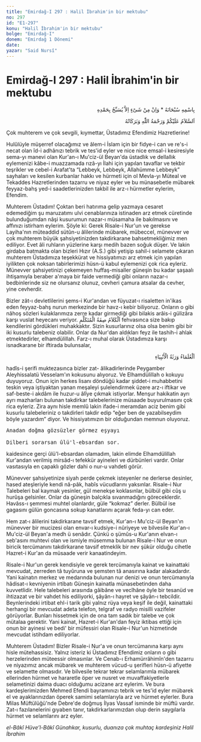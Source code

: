 ```yaml
---
title: "Emirdağ-I 297 : Halil İbrahim'in bir mektubu"
no: 297
id: "E1-297"
konu: "Halil İbrahim'in bir mektubu"
bolge: "Emirdağ-I"
donem: "Emirdağ 1 Dönemi"
date: 
yazar: "Said Nursî"
---
```


# Emirdağ-I 297 : Halil İbrahim'in bir mektubu

<p class="arabic" dir="rtl" title="Meal: “Subhân Allah’ın adıyla” * “Hiçbir şey yoktur ki O'nu hamd ile tesbih etmesin” [İsrâ 17:44]">بِاسْمِهِ سُبْحَانَهُ * وَاِنْ مِنْ شَىْءٍ اِلاَّ يُسَبِّحُ بِحَمْدِهِ</p>

<p class="arabic" dir="rtl" title="Meal: “Allah’ın selâmı, rahmeti ve bereketleri, üzerinize olsun.”">اَلسَّلاَمُ عَلَيْكُمْ وَرَحْمَةُ اللّٰهِ وَبَرَكَاتُهُ</p>

Çok muhterem ve çok sevgili, kıymettar, Üstadımız Efendimiz Hazretlerine!

Hulûlüyle müşerref olacağımız ve âlem-i İslam için bir fidye-i can ve re's-i necat olan îd-i adhânızı tebrik ve tes'id eyler ve nice nice emsal-i kesiresiyle sema-yı manevi olan Kur'an-ı Mu'ciz-ül Beyan'da üstadlık ve dellallık eylemenizi kâbe-i muazzamada rızâ-yı İlahi için yapılan tavaflar ve tekbir teşrikler ve cebel-i Arafat'ta “Lebbeyk, Lebbeyk, Allahümme Lebbeyk” sayhaları ve kesilen kurbanlar hakkı ve hürmeti için ol Mevla-yı Müteal ve Tekaddes Hazretlerinden tazarru ve niyaz eyler ve bu münasebetle mübarek feyyaz-bahş yed-i saadetlerinizden takbil ile arz-ı hürmetler eylerim, Efendim.

Muhterem Üstadım! Çoktan beri hatırıma gelip yazmaya cesaret edemediğim şu maruzatımı ulvi cenablarınıza istinaden arz etmek cüretinde bulunduğumdan nâşi kusurumun nazar-ı müsamaha ile bakılmasını ve affınızı istirham eylerim. Şöyle ki: Gerek Risale-i Nur'un ve gerekse Layiha'nın müteaddid sütûn-u âlilerinde mübarek, mübeccel, münevver ve çok muhterem büyük şahsiyetinizden takdirkarane bahsetmekliğimiz men ediliyor. Evet âli ruhların yüzlerine karşı medih bazen soğuk düşer. Ve lakin girdaba batmakta olan bizleri Hızır (A.S.) gibi yetişip sahil-i selamete çıkaran muhterem Üstadımıza teşekkürat ve hissiyatımızı arz etmek için yapılan iyilikten çok noksan tabirlerimizi hüsn-ü kabul eylemenizi çok rica eyleriz. Münevver şahsiyetinizi çekemeyen huffaş-misaller güneşin bu kadar şaşaalı ihtişamıyla beraber a'maya bir faide vermediği gibi onların nazar-ı bedbinlerinde siz ne olursanız olunuz, cevheri çamura atsalar da cevher, yine cevherdir.

Bizler zât-ı devletlilerini şems-i Kur'andan ve füyuzat-ı risaletten in'ikas eden feyyaz-bahş nurun merkezinde bir havz-ı kebir biliyoruz. Onların o gibi nâhoş sözleri kulaklarımıza zerre kadar girmediği gibi bilakis arâis-i gülizâra karşı vuslat heyecanı veriyor. <span class="arabic" dir="rtl" title="Meal: “Söz, konuşanın sıfatıdır”">اَلْكَلاَمُ صِفَةُ الْمُتَكَلِّمِ</span> fehvasınca size bakıp kendilerini gördükleri muhakkaktır. Sizin kusurlarınız olsa olsa benim gibi bir iki kusurlu talebeniz olabilir. Onlar da Nur'dan aldıkları feyz ile tashih-i ahlak etmektedirler, elhamdülillah. Farz-ı muhal olarak Üstadımıza karşı isnadkarane bir iftirada bulunsalar,

<p class="arabic" dir="rtl" title="Meal: “Âlimler peygamberlerin vârisleridirler.”">اَلْعُلَمَاءُ وَرَثَةُ الْأَنْبِيَاءِ</p>

hadîs-i şerifi muktezasınca bizler zat- âlikadirlerinde Peygamber Aleyhissalatü Vesselam'ın kokusunu alıyoruz. Ve Elhamdülillah o kokuyu duyuyoruz. Onun için herkes lisanı döndüğü kadar şiddet-i muhabbetini teskin veya iştiyaktan yanan meşaleyi şulelendirmek üzere arz-ı iftikar ve saf-beste-i akdâm ile huzur-u âlîye çıkmak istiyorlar. Menşur hakikatin ayrı ayrı mazharları bulunan takdirkar talebelerinize müsaade buyurulmasını çok rica eyleriz. Zira aynı hisle memlû lakin ifade-i meramdan aciz benim gibi kusurlu talebeleriniz o takdirleri takdir edip “eğer ben de yazabilseydim böyle yazardım” diyor. Ve hissiyatımızın bir olduğundan memnun oluyoruz.

<pre>
Anadan doğma gözsüzler görmez eşyayı
 
Dilberi sorarsan ûlü'l-ebsardan sor.
</pre>

kaidesince gerçi ûlü'l-ebsardan olamadım, lakin elimde Elhamdülillah Kur'andan verilmiş mirsâd-ı tefekkür ayineleri ve dürbünleri vardır. Onlar vasıtasıyla en çapaklı gözler dahi o nur-u vahdeti görür.

Münevver şahsiyetinize siyah perde çekmek isteyenler ne derlerse desinler, hased ateşleriyle kendi nâ-pâk, habîs vücudlarını yaksınlar. Risale-i Nur Talebeleri bal kaymak yesinler, gül menekşe koklasınlar, bülbül gibi cûş u hurûşa gelsinler. Onlar da güneşin balçıkla sıvanmadığını göreceklerdir. Havâss-ı şemmesi muhtel olanlardır, güle “kokmaz” derler. Bülbül ise gagasını gülün goncasına sokup kanatlarını açarak feda-yı can eder.

Hem zat-ı âlilerini takdirkarane tavsif etmek, Kur'an-ı Mu'ciz-ül Beyan'ın münevver bir mucizesi olan envar-ı kudsiye-i nûriyeye ve bilvesile Kur'an-ı Mu'ciz-ül Beyan'a medh ü senâdır. Çünkü o şümûs-u Kur'anın elvan-ı seb'asını muhtevi olan ve ismiyle müsemma bulunan Risale-i Nur ve onun biricik tercümanını takdirkarane tavsif etmeklik bir nev şükür olduğu cihetle Hazret-i Kur'an da müsaade verir kanaatindeyim.

Risale-i Nur'un gerek kendisiyle ve gerek tercümanıyla kainat ve kainattaki mevcudat, zerreden tâ tuyûruna ve şemsten tâ anasırına kadar alakadardır. Yani kainatın merkez ve medarında bulunan nur denizi ve onun tercümanıyla hâdisat-ı kevniyenin irtibatı Güneşin kainatla münasebetinden daha kuvvetlidir. Hele talebeleri arasında gâibâne ve vecîhâne öyle bir tesanüd ve ihtizazat ve bir vahdet his ediliyorki, şâyân-ı hayret ve şâyân-ı tebcildir. Beynlerindeki irtibat ehl-i tarik gibi yalnız rüya veya keşif ile değil, kainattaki herhangi bir mevcudat adeta telefon, telgraf ve radyo misilli vazifeler görüyorlar. Bunları hissetmek için de ona tam sadık bir talebe ve çok mütalaa gerektir. Yani kainat, Hazret-i Kur'an'dan feyiz iktibas ettiği için onun bir ayinesi ve bedi' bir müfessiri olan Risale-i Nur'un hizmetinde mevcudat istihdam ediliyorlar.

Muhterem Üstadım! Bizler Risale-i Nur'a ve onun tercümanına karşı aynı hisle mütehassisiz. Yalnız isteriz ki Üstadımız Efendimiz onların o gibi herzelerinden müteessir olmasınlar. Ve Cenab-ı Erhamürrâhimîn'den tazarru ve niyazımız ancak mübarek ve muhterem vücud-u şerifleri hüsn-ü afiyette ve selamette olmasıdır. Ve bilvesile tekrar tekrar selamlarımla mübarek ellerinden hürmet ve hararetle öper ve nusret ve muvaffakiyetlerle selametinizi daima duacı olduğumu acizane arz eylerim. Ve bura kardeşlerimizden Mehmed Efendi bayramınızı tebrik ve tes'id eyler mübarek el ve ayaklarınızdan öperek samimi selamlarıyla arz ve hürmet eylerler. Bura Milas Müftülüğü'nde Debre'de doğmuş İlyas Vassaf isminde bir müftü vardır. Zat-ı fazılanelerini gıyaben tanır, takdirkarlarımızdan olup derin saygılarla hürmet ve selamlarını arz eyler.

*el-Bâkî Hüve’l-Bâkî*
*Günahkar, kusurlu, duanıza çok muhtaç kardeşiniz*
*Halil İbrahim*

